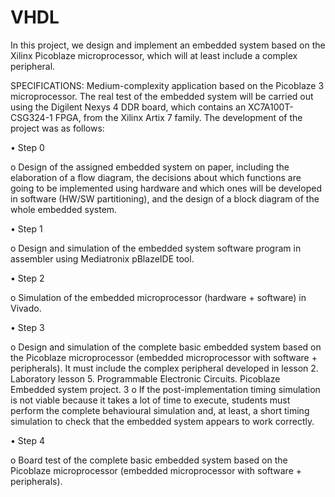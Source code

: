 # VHDL
In this project, we design and implement an embedded system based on the
Xilinx Picoblaze microprocessor, which will at least include a complex peripheral.

SPECIFICATIONS:
Medium-complexity application based on the Picoblaze 3 microprocessor.
The real test of the embedded system will be carried out using the Digilent Nexys 4 DDR board,
which contains an XC7A100T-CSG324-1 FPGA, from the Xilinx Artix 7 family.
The development of the project was as follows:

• Step 0

o Design of the assigned embedded system on paper, including the elaboration of
a flow diagram, the decisions about which functions are going to be
implemented using hardware and which ones will be developed in software
(HW/SW partitioning), and the design of a block diagram of the whole
embedded system.

• Step 1

o Design and simulation of the embedded system software program in assembler
using Mediatronix pBlazeIDE tool.

• Step 2

o Simulation of the embedded microprocessor (hardware + software) in Vivado.

• Step 3

o Design and simulation of the complete basic embedded system based on the
Picoblaze microprocessor (embedded microprocessor with software +
peripherals). It must include the complex peripheral developed in lesson 2.
Laboratory lesson 5. Programmable Electronic Circuits. Picoblaze Embedded system project. 3
o If the post-implementation timing simulation is not viable because it takes a lot
of time to execute, students must perform the complete behavioural simulation
and, at least, a short timing simulation to check that the embedded system
appears to work correctly.

• Step 4

o Board test of the complete basic embedded system based on the Picoblaze
microprocessor (embedded microprocessor with software + peripherals).
